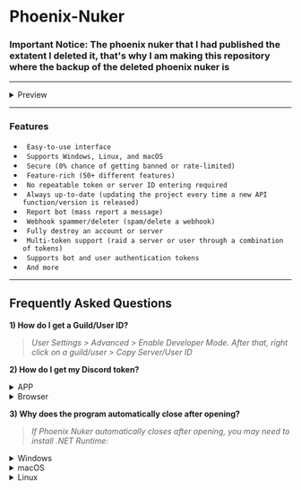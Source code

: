 # Phoenix-Nuker


### Important Notice: The phoenix nuker that I had published the extatent I deleted it, that's why I am making this repository where the backup of the deleted phoenix nuker is

---

<details>
<summary>Preview</summary>
<img src="https://i.imgur.com/rTOLglb.png" alt="Screenshot of Phoenix Nuker">
</details>

---

### Features

* ` Easy-to-use interface`
* ` Supports Windows, Linux, and macOS`
* ` Secure (0% chance of getting banned or rate-limited)`
* ` Feature-rich (50+ different features)`
* ` No repeatable token or server ID entering required`
* ` Always up-to-date (updating the project every time a new API function/version is released)`
* ` Report bot (mass report a message)`
* ` Webhook spammer/deleter (spam/delete a webhook)`
* ` Fully destroy an account or server`
* ` Multi-token support (raid a server or user through a combination of tokens)`
* ` Supports bot and user authentication tokens`
* ` And more`

---

## Frequently Asked Questions

**1) How do I get a Guild/User ID?**
> *User Settings > Advanced > Enable Developer Mode. After that, right click on a guild/user > Copy Server/User ID*

**2) How do I get my Discord token?**
<details>
<summary>APP</summary>

> *Press the Windows Key + R and type %appdata%\discord in the dialog box.*

> *Search for settings.json file and open it in notepad or any text editor of your choice.*

> *At the end of the second last bracket, type "DANGEROUS_ENABLE_DEVTOOLS_ONLY_ENABLE_IF_YOU_KNOW_WHAT_YOURE_DOING": true,* 

> *Save the file and exit the text editor.*

> *Restart the Discord app by first exiting and then relaunching the app.*

> *Press CTRL+Shift+I in the APP and paste:*
```javascript
(webpackChunkdiscord_app.push([[''],{},e=>{m=[];for(let c in e.c)m.push(e.c[c])}]),m).find(m=>m?.exports?.default?.getToken!==void 0).exports.default.getToken()
```
</details>
<details>
<summary>Browser</summary>

> *Go to Discord in your browser, login, press CTRL+SHIFT+J and paste:*
```javascript
(webpackChunkdiscord_app.push([[''],{},e=>{m=[];for(let c in e.c)m.push(e.c[c])}]),m).find(m=>m?.exports?.default?.getToken!==void 0).exports.default.getToken()
```

</details>

**3) Why does the program automatically close after opening?**
> *If Phoenix Nuker automatically closes after opening, you may need to install .NET Runtime:*
<details>
<summary>Windows</summary>

* [Download x64](https://dotnet.microsoft.com/en-us/download/dotnet/thank-you/runtime-7.0.5-windows-x64-installer)
* [Download x86](https://dotnet.microsoft.com/en-us/download/dotnet/thank-you/runtime-7.0.5-windows-x86-installer)
* [Download Arm64](https://dotnet.microsoft.com/en-us/download/dotnet/thank-you/runtime-7.0.5-windows-arm64-installer)

</details>
<details>
<summary>macOS</summary>

* [Download x64](https://dotnet.microsoft.com/en-us/download/dotnet/thank-you/runtime-7.0.5-macos-x64-installer)
* [Download Arm64](https://dotnet.microsoft.com/en-us/download/dotnet/thank-you/runtime-7.0.5-macos-arm64-installer)

</details>
<details>
<summary>Linux</summary>

* [Install .NET on Linux](https://learn.microsoft.com/dotnet/core/install/linux?WT.mc_id=dotnet-35129-website)

</details>
